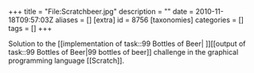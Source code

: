 +++
title = "File:Scratchbeer.jpg"
description = ""
date = 2010-11-18T09:57:03Z
aliases = []
[extra]
id = 8756
[taxonomies]
categories = []
tags = []
+++

Solution to the [[implementation of task::99 Bottles of Beer| ]][[output of task::99 Bottles of Beer|99 bottles of beer]] challenge in the graphical programming language [[Scratch]].

